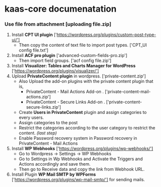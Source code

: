 # kaas-core documenatation


### Use file from attachment [uploading file.zip] ###

1. Install **CPT UI plugin** ['https://wordpress.org/plugins/custom-post-type-ui/']
    * Then copy the content of text file to import post types. ['CPT_UI config file.txt']
2. Install **ACF pro plugin** ['advanced-custom-fields-pro.zip']
    *  Then import field groups. ['acf config file.zip']
3. Install **Visualizer: Tables and Charts Manager for WordPress** ['https://wordpress.org/plugins/visualizer/'] 
4. Upload **PrivateContent plugin** in wordpress. ['private-content.zip']
    * Also Upload the add-on plugins with the private content plugin that is,
        * PrivateContent - Mail Actions Add-on . ['private-content-mail-actions.zip']
        * PrivateContent - Secure Links Add-on . ['private-content-secure-links.zip']
    * Create **Users in PrivateContent** plugin and assign categories to every users.
    * Assign categories to the post 
    * Restrict the categories according to the user category to restrict the content. *(last step)*
    * Enable Password recovery system in Password recovery in PrivateContent - Mail Actions
5. Install **WP Webhooks** ['https://wordpress.org/plugins/wp-webhooks/']
    * Go to Wordpress -> Settings -> WP Webhooks
    * Go to Settings in Wp Webhooks and Activate the Triggers and Actions accordingly and save them.
    * Then go to Receive data and copy the link from Webhook URL.
6. Install Plugin **WP Mail SMTP by WPForms** ['https://wordpress.org/plugins/wp-mail-smtp/'] for sending mails.

